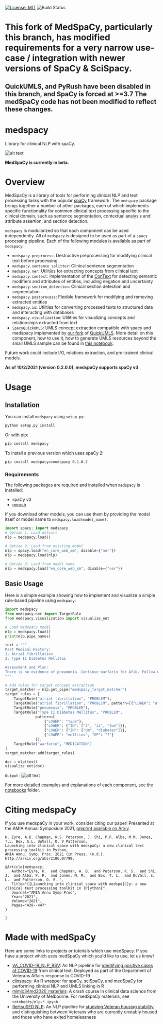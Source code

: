 [![License: MIT](https://img.shields.io/badge/License-MIT-yellow.svg)](https://opensource.org/licenses/MIT)
![Build Status](https://github.com/medspacy/medspacy/workflows/medspacy/badge.svg)


# This fork of MedSpaCy, particularly this branch, has modified requirements for a very narrow use-case / integration with newer versions of SpaCy & SciSpacy.
## QuickUMLS, and PyRush have been disabled in this branch, and SpaCy is forced at >=3.7 The medSpaCy code has not been modified to reflect these changes.




# medspacy 
Library for clinical NLP with spaCy. 

![alt text](./images/medspacy_logo.png "medSpaCy logo")

**MedSpaCy is currently in beta.**


# Overview
MedSpaCy is a library of tools for performing clinical NLP and text processing tasks with the popular [spaCy](https://spacy.io) 
framework. The `medspacy` package brings together a number of other packages, each of which implements specific 
functionality for common clinical text processing specific to the clinical domain, such as sentence segmentation, 
contextual analysis and attribute assertion, and section detection.

`medspacy` is modularized so that each component can be used independently. All of `medspacy` is designed to be used 
as part of a `spacy` processing pipeline. Each of the following modules is available as part of `medspacy`:
- `medspacy.preprocess`: Destructive preprocessing for modifying clinical text before processing
- `medspacy.sentence_splitter`: Clinical sentence segmentation
- `medspacy.ner`: Utilities for extracting concepts from clinical text
- `medspacy.context`: Implementation of the [ConText](https://www.sciencedirect.com/science/article/pii/S1532046409000744)
for detecting semantic modifiers and attributes of entities, including negation and uncertainty
- `medspacy.section_detection`: Clinical section detection and segmentation
- `medspacy.postprocess`: Flexible framework for modifying and removing extracted entities
- `medspacy.io`: Utilities for converting processed texts to structured data and interacting with databases
- `medspacy.visualization`: Utilities for visualizing concepts and relationships extracted from text
- `SpacyQuickUMLS`: UMLS concept extraction compatible with spacy and medspacy implemented by [our fork](https://github.com/medspacy/QuickUMLS) of [QuickUMLS](https://github.com/Georgetown-IR-Lab/QuickUMLS). More detail on this component, how to use it, how to generate UMLS resources beyond the small UMLS sample can be found in [this notebook](notebooks/11a-QuickUMLS_Extraction_Defaults.ipynb).

Future work could include I/O, relations extraction, and pre-trained clinical models.

**As of 10/2/2021 (version 0.2.0.0), medspaCy supports spaCy v3**

# Usage
## Installation

You can install `medspacy` using `setup.py`:
```bash
python setup.py install
```

Or with pip:
```bash
pip install medspacy
```

To install a previous version which uses spaCy 2:
```bash
pip install medspacy==medspacy 0.1.0.2
```

### Requirements
The following packages are required and installed when `medspacy` is installed:
- spaCy v3
- [pyrush](https://github.com/medspacy/PyRuSH)

If you download other models, you can use them by providing the model itself or model name to `medspacy.load(model_name)`:
```python
import spacy; import medspacy
# Option 1: Load default
nlp = medspacy.load()

# Option 2: Load from existing model
nlp = spacy.load("en_core_web_sm", disable={"ner"})
nlp = medspacy.load(nlp)

# Option 3: Load from model name
nlp = medspacy.load("en_core_web_sm", disable={"ner"})
```
    
## Basic Usage
Here is a simple example showing how to implement and visualize a simple rule-based pipeline using `medspacy`:
```python
import medspacy
from medspacy.ner import TargetRule
from medspacy.visualization import visualize_ent

# Load medspacy model
nlp = medspacy.load()
print(nlp.pipe_names)

text = """
Past Medical History:
1. Atrial fibrillation
2. Type II Diabetes Mellitus

Assessment and Plan:
There is no evidence of pneumonia. Continue warfarin for Afib. Follow up for management of type 2 DM.
"""

# Add rules for target concept extraction
target_matcher = nlp.get_pipe("medspacy_target_matcher")
target_rules = [
    TargetRule("atrial fibrillation", "PROBLEM"),
    TargetRule("atrial fibrillation", "PROBLEM", pattern=[{"LOWER": "afib"}]),
    TargetRule("pneumonia", "PROBLEM"),
    TargetRule("Type II Diabetes Mellitus", "PROBLEM", 
              pattern=[
                  {"LOWER": "type"},
                  {"LOWER": {"IN": ["2", "ii", "two"]}},
                  {"LOWER": {"IN": ["dm", "diabetes"]}},
                  {"LOWER": "mellitus", "OP": "?"}
              ]),
    TargetRule("warfarin", "MEDICATION")
]
target_matcher.add(target_rules)

doc = nlp(text)
visualize_ent(doc)
```

`Output:`
![alt text](./images/simple_text_visualization.png "Example of clinical text processed by medSpaCy")

For more detailed examples and explanations of each component, see the [notebooks](./notebooks) folder.

# Citing medspaCy
If you use medspaCy in your work, consider citing our paper! Presented at the AMIA Annual Symposium 2021, [preprint available on Arxiv](http://arxiv.org/abs/2106.07799).

```
H. Eyre, A.B. Chapman, K.S. Peterson, J. Shi, P.R. Alba, M.M. Jones, T.L. Box, S.L. DuVall, O. V Patterson,
Launching into clinical space with medspaCy: a new clinical text processing toolkit in Python,
AMIA Annu. Symp. Proc. 2021 (in Press. (n.d.). 
http://arxiv.org/abs/2106.07799.
```

```
@Article{medspacy,
   Author="Eyre, H.  and Chapman, A. B.  and Peterson, K. S.  and Shi, J.  and Alba, P. R.  and Jones, M. M.  and Box, T. L.  and DuVall, S. L.  and Patterson, O. V. ",
   Title="{{L}aunching into clinical space with medspa{C}y: a new clinical text processing toolkit in {P}ython}",
   Journal="AMIA Annu Symp Proc",
   Year="2021",
   Volume="2021",
   Pages="438--447"
}

}
```

# Made with medSpaCy
Here are some links to projects or tutorials which use medSpacy. If you have a project which uses medSpaCy which you'd like to use, let us know!
- [VA_COVID-19_NLP_BSV](https://github.com/abchapman93/VA_COVID-19_NLP_BSV): An NLP pipeline for [identifying positive cases of COVID-19](https://aclanthology.org/2020.nlpcovid19-acl.10/) from clinical text. Deployed as part of the Department of Veterans Affairs response to COVID-19
- [clinspacy](https://ml4lhs.github.io/clinspacy/index.html): An R wrapper for spaCy, sciSpaCy, and medSpaCy for performing clinical NLP and UMLS linking in R
- [mimic34md2020_materials](https://github.com/Melbourne-BMDS/mimic34md2020_materials): A crash course in clinical data science from the University of Melbourne. For medSpaCy materials, see `notebooks/nlp-*.ipynb`
- [ReHouSED NLP](https://github.com/abchapman93/ReHouSED): An NLP pipeline for [studying Veteran housing stability](https://www.sciencedirect.com/science/article/pii/S153204642100232X) and distinguishing between Veterans who are currently unstably housed and those who have exited homelessness
